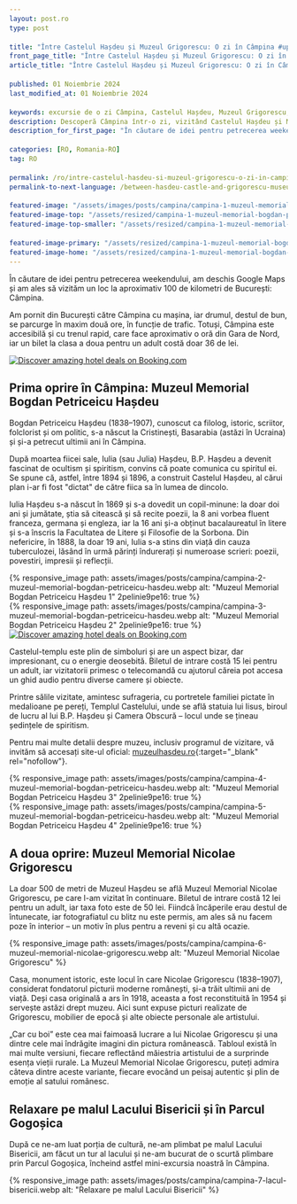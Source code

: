 ```yaml
---
layout: post.ro
type: post

title: "Între Castelul Hașdeu și Muzeul Grigorescu: O zi în Câmpina #up in browser" #max 60 chars
front_page_title: "Între Castelul Hașdeu și Muzeul Grigorescu: O zi în Câmpina" #shows on the front page
article_title: "Între Castelul Hașdeu și Muzeul Grigorescu: O zi în Câmpina" #shows on article page

published: 01 Noiembrie 2024
last_modified_at: 01 Noiembrie 2024

keywords: excursie de o zi Câmpina, Castelul Hașdeu, Muzeul Grigorescu, escapadă de weekend București, istoria artei românești, turism cultural România, atracții Câmpina
description: Descoperă Câmpina într-o zi, vizitând Castelul Hașdeu și Muzeul Grigorescu, explorând moștenirea românească, arta și natura. O escapadă perfectă de weekend lângă București. #max 160 chars
description_for_first_page: "În căutare de idei pentru petrecerea weekendului, am deschis Google Maps și am ales să vizităm un loc la aproximativ 100 de kilometri de București: Câmpina."

categories: [RO, Romania-RO]
tag: RO

permalink: /ro/intre-castelul-hasdeu-si-muzeul-grigorescu-o-zi-in-campina/
permalink-to-next-language: /between-hasdeu-castle-and-grigorescu-museum-a-day-in-campina/

featured-image: "/assets/images/posts/campina/campina-1-muzeul-memorial-bogdan-petriceicu-hasdeu.webp" # full size, poate fi empty daca featured-image-top e empty
featured-image-top: "/assets/resized/campina-1-muzeul-memorial-bogdan-petriceicu-hasdeu-1600x900.webp" # prima poza din articol, poate fi empty
featured-image-top-smaller: "/assets/resized/campina-1-muzeul-memorial-bogdan-petriceicu-hasdeu-800x450.webp" # 800

featured-image-primary: "/assets/resized/campina-1-muzeul-memorial-bogdan-petriceicu-hasdeu-800x450.webp" # poza care apare pe prima pagina landscape
featured-image-home: "/assets/resized/campina-1-muzeul-memorial-bogdan-petriceicu-hasdeu-800x450.webp" # poza care apare pe prima pagina square
---
```

În căutare de idei pentru petrecerea weekendului, am deschis Google Maps și am ales să vizităm un loc la aproximativ 100 de kilometri de București: Câmpina.

Am pornit din București către Câmpina cu mașina, iar drumul, destul de bun, se parcurge în maxim două ore, în funcție de trafic. Totuși, Câmpina este accesibilă și cu trenul rapid, care face aproximativ o oră din Gara de Nord, iar un bilet la clasa a doua pentru un adult costă doar 36 de lei.

<a href="https://www.booking.com/index.html?aid=7913345" target="_blank" rel="noopener noreferrer">
    <img 
        src="/assets/images/helper/banner-booking-en-1.jpg" 
        srcset="
            /assets/images/helper/banner-booking-en-2-square.jpg 800w,
            /assets/images/helper/banner-booking-en-1.jpg 1200w"
        sizes="(max-width: 800px) and (orientation: portrait) 100vw, 1200px"
        class="img-fluid mt-5 mb-5" 
        alt="Discover amazing hotel deals on Booking.com">
</a>

## Prima oprire în Câmpina: Muzeul Memorial Bogdan Petriceicu Hașdeu

Bogdan Petriceicu Hașdeu (1838–1907), cunoscut ca filolog, istoric, scriitor, folclorist și om politic, s-a născut la Cristinești, Basarabia (astăzi în Ucraina) și și-a petrecut ultimii ani în Câmpina.

După moartea fiicei sale, Iulia (sau Julia) Hașdeu, B.P. Hașdeu a devenit fascinat de ocultism și spiritism, convins că poate comunica cu spiritul ei. Se spune că, astfel, între 1894 și 1896, a construit Castelul Hașdeu, al cărui plan i-ar fi fost "dictat" de către fiica sa în lumea de dincolo.

Iulia Hașdeu s-a născut în 1869 și s-a dovedit un copil-minune: la doar doi ani și jumătate, știa să citească și să recite poezii, la 8 ani vorbea fluent franceza, germana și engleza, iar la 16 ani și-a obținut bacalaureatul în litere și s-a înscris la Facultatea de Litere și Filosofie de la Sorbona. Din nefericire, în 1888, la doar 19 ani, Iulia s-a stins din viață din cauza tuberculozei, lăsând în urmă părinți îndurerați și numeroase scrieri: poezii, povestiri, impresii și reflecții.

<div class="row mb-4">
    <div class="col-xs-12 col-sm-6 text-center mb-3 mt-3">
            {% responsive_image path: assets/images/posts/campina/campina-2-muzeul-memorial-bogdan-petriceicu-hasdeu.webp  alt: "Muzeul Memorial Bogdan Petriceicu Hașdeu 1" 2pelinie9pe16: true %}
    </div>
    <div class="col-xs-12 col-sm-6 text-center mb-3 mt-3">
            {% responsive_image path: assets/images/posts/campina/campina-3-muzeul-memorial-bogdan-petriceicu-hasdeu.webp alt: "Muzeul Memorial Bogdan Petriceicu Hașdeu 2" 2pelinie9pe16: true %}
    </div>
</div>

<a href="https://www.booking.com/index.html?aid=7913345" target="_blank" rel="noopener noreferrer">
    <img 
        src="/assets/images/helper/banner-booking-en-1.jpg" 
        srcset="
            /assets/images/helper/banner-booking-en-2-square.jpg 800w,
            /assets/images/helper/banner-booking-en-1.jpg 1200w"
        sizes="(max-width: 800px) and (orientation: portrait) 100vw, 1200px"
        class="img-fluid mt-5 mb-5" 
        alt="Discover amazing hotel deals on Booking.com">
</a>

Castelul-templu este plin de simboluri și are un aspect bizar, dar impresionant, cu o energie deosebită. Biletul de intrare costă 15 lei pentru un adult, iar vizitatorii primesc o telecomandă cu ajutorul căreia pot accesa un ghid audio pentru diverse camere și obiecte.

Printre sălile vizitate, amintesc sufrageria, cu portretele familiei pictate în medalioane pe pereți, Templul Castelului, unde se află statuia lui Iisus, biroul de lucru al lui B.P. Hașdeu și Camera Obscură – locul unde se țineau ședințele de spiritism. 

Pentru mai multe detalii despre muzeu, inclusiv programul de vizitare, vă invităm să accesați site-ul oficial: [muzeulhasdeu.ro](https://www.muzeulhasdeu.ro/){:target="_blank" rel="nofollow"}.

<div class="row mb-4">
    <div class="col-xs-12 col-sm-6 text-center mb-3 mt-3">
            {% responsive_image path: assets/images/posts/campina/campina-4-muzeul-memorial-bogdan-petriceicu-hasdeu.webp alt: "Muzeul Memorial Bogdan Petriceicu Hașdeu 3" 2pelinie9pe16: true %}
    </div>
    <div class="col-xs-12 col-sm-6 text-center mb-3 mt-3">
            {% responsive_image path: assets/images/posts/campina/campina-5-muzeul-memorial-bogdan-petriceicu-hasdeu.webp alt: "Muzeul Memorial Bogdan Petriceicu Hașdeu 4" 2pelinie9pe16: true %}
    </div>
</div>
<div data-gyg-widget="auto" data-gyg-partner-id="HA6BSPM" data-gyg-cmp="Campina"></div>

## A doua oprire: Muzeul Memorial Nicolae Grigorescu

La doar 500 de metri de Muzeul Hașdeu se află Muzeul Memorial Nicolae Grigorescu, pe care l-am vizitat în continuare. Biletul de intrare costă 12 lei pentru un adult, iar taxa foto este de 50 lei. Fiindcă încăperile erau destul de întunecate, iar fotografiatul cu blitz nu este permis, am ales să nu facem poze în interior – un motiv în plus pentru a reveni și cu altă ocazie.

{% responsive_image path: assets/images/posts/campina/campina-6-muzeul-memorial-nicolae-grigorescu.webp alt: "Muzeul Memorial Nicolae Grigorescu" %}
<div data-gyg-widget="auto" data-gyg-partner-id="HA6BSPM" data-gyg-cmp="Campina"></div>

Casa, monument istoric, este locul în care Nicolae Grigorescu (1838–1907), considerat fondatorul picturii moderne românești, și-a trăit ultimii ani de viață. Deși casa originală a ars în 1918, aceasta a fost reconstituită în 1954 și servește astăzi drept muzeu. Aici sunt expuse picturi realizate de Grigorescu, mobilier de epocă și alte obiecte personale ale artistului.

„Car cu boi” este cea mai faimoasă lucrare a lui Nicolae Grigorescu și una dintre cele mai îndrăgite imagini din pictura românească. Tabloul există în mai multe versiuni, fiecare reflectând măiestria artistului de a surprinde esența vieții rurale. La Muzeul Memorial Nicolae Grigorescu, puteți admira câteva dintre aceste variante, fiecare evocând un peisaj autentic și plin de emoție al satului românesc.

## Relaxare pe malul Lacului Bisericii și în Parcul Gogoșica

După ce ne-am luat porția de cultură, ne-am plimbat pe malul Lacului Bisericii, am făcut un tur al lacului și ne-am bucurat de o scurtă plimbare prin Parcul Gogoșica, încheind astfel mini-excursia noastră în Câmpina.

{% responsive_image path: assets/images/posts/campina/campina-7-lacul-bisericii.webp alt: "Relaxare pe malul Lacului Bisericii" %}
<div data-gyg-widget="auto" data-gyg-partner-id="HA6BSPM" data-gyg-cmp="Campina"></div>